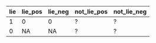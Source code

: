 | lie | lie_pos | lie_neg | not_lie_pos | not_lie_neg |
| --- | ------- | ------- | ----------- | ----------- |
| 1 | 0 | 0 | ? | ? |
| 0 | NA | NA | ? | ? | 
